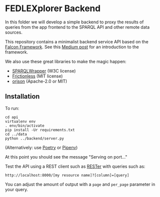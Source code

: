 FEDLEXplorer Backend
====================

In this folder we will develop a simple backend to proxy the results of queries from the app frontend to the SPARQL API and other remote data sources.

This repository contains a minimalist backend service API based on the [Falcon Framework](http://falconframework.org/). See this [Medium post](https://lynn-kwong.medium.com/build-apis-with-falcon-in-python-all-essentials-you-need-9e2c2a5e1759) for an introduction to the framework.

We also use these great libraries to make the magic happen:

- [SPARQLWrapper](https://pypi.org/project/SPARQLWrapper/) (W3C license)
- [Frictionless](https://pypi.org/project/frictionless/) (MIT license)
- [orjson](https://pypi.org/project/orjson/) (Apache-2.0 or MIT)

## Installation

To run:

```
cd api
virtualenv env
. env/bin/activate
pip install -Ur requirements.txt
cd ../data
python ../backend/server.py
```

(Alternatively: use [Poetry](https://python-poetry.org/docs/) or [Pipenv](https://pipenv.pypa.io/en/latest/))

At this point you should see the message "Serving on port..."

Test the API using a REST client such as [RESTer](https://github.com/frigus02/RESTer) with queries such as:

`http://localhost:8000/[my resource name]?[column]=[query]`

You can adjust the amount of output with a `page` and `per_page` parameter in your query.